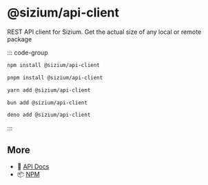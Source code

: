 # @sizium/api-client

REST API client for Sizium. Get the actual size of any local or remote package

::: code-group

```bash [npm]
npm install @sizium/api-client
```

```bash [pnpm]
pnpm install @sizium/api-client
```

```bash [yarn]
yarn add @sizium/api-client
```

```bash [bun]
bun add @sizium/api-client
```

```bash [deno]
deno add @sizium/api-client
```

:::

## More

- 📖 [API Docs](api.md)
- 📦 [NPM](https://www.npmjs.com/package/@sizium/api-client)
